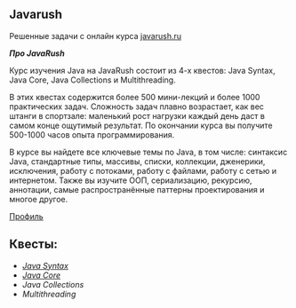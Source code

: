 ## Javarush

Решенные задачи с онлайн курса [javarush.ru](https://javarush.ru/)

__*Про JavaRush*__

Курс изучения Java на JavaRush состоит из 4-х квестов: Java Syntax, Java Core, Java Collections и Multithreading.

В этих квестах содержится более 500 мини-лекций и более 1000 практических задач. Сложность задач плавно возрастает, как вес штанги в спортзале: маленький рост нагрузки каждый день даст в самом конце ощутимый результат. По окончании курса вы получите 500-1000 часов опыта программирования.

В курсе вы найдете все ключевые темы по Java, в том числе: синтаксис Java, стандартные типы, массивы, списки, коллекции, дженерики, исключения, работу с потоками, работу с файлами, работу с сетью и интернетом. Также вы изучите ООП, сериализацию, рекурсию, аннотации, самые распространённые паттерны проектирования и многое другое.

[Профиль](https://javarush.ru/users/1539286)

## Квесты:
* *[Java Syntax](1.JavaSyntax)*
* *[Java Core](2.JavaCore)*
* *Java Collections*
* *Multithreading*
